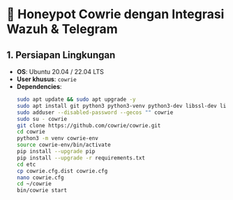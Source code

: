 # 🐍 Honeypot Cowrie dengan Integrasi Wazuh & Telegram

## 1. Persiapan Lingkungan
- **OS**: Ubuntu 20.04 / 22.04 LTS
- **User khusus**: `cowrie`
- **Dependencies**:
  ```bash
  sudo apt update && sudo apt upgrade -y
  sudo apt install git python3 python3-venv python3-dev libssl-dev libffi-dev build-essential libpython3.8-dev -y
  sudo adduser --disabled-password --gecos "" cowrie
  sudo su - cowrie
  git clone https://github.com/cowrie/cowrie.git
  cd cowrie
  python3 -m venv cowrie-env
  source cowrie-env/bin/activate
  pip install --upgrade pip
  pip install --upgrade -r requirements.txt
  cd etc
  cp cowrie.cfg.dist cowrie.cfg
  nano cowrie.cfg
  cd ~/cowrie
  bin/cowrie start


